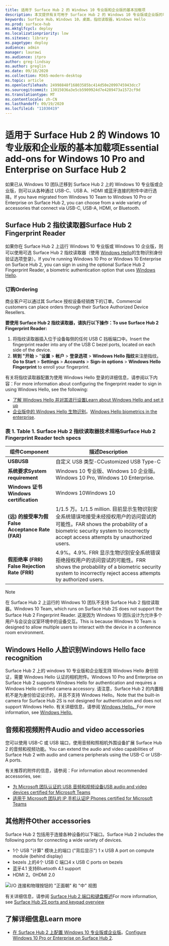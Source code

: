 ```yaml
---
title: 适用于 Surface Hub 2 的 Windows 10 专业版和企业版的基本加载项
description: 本文提供有关可用于 Surface Hub 2 的 Windows 10 专业版或企业版的可选附件的信息。
keywords: Surface Hub，Windows 10，桌面，指纹读取器，Windows Hello
ms.prod: surface-hub
ms.mktglfcycl: deploy
ms.localizationpriority: low
ms.sitesec: library
ms.pagetype: deploy
audience: admin
manager: laurawi
ms.audience: itpro
author: greg-lindsay
ms.author: greglin
ms.date: 09/18/2020
ms.collection: M365-modern-desktop
ms.topic: article
ms.openlocfilehash: 24998848f16803585bc414d50e2099745943dcc7
ms.sourcegitcommit: 13015036a3e5cb5909924d7e4289473a1572cf9d
ms.translationtype: MT
ms.contentlocale: zh-CN
ms.lasthandoff: 09/19/2020
ms.locfileid: "11030419"
---
```

# <span data-ttu-id="fee36-104">适用于 Surface Hub 2 的 Windows 10 专业版和企业版的基本加载项</span><span class="sxs-lookup"><span data-stu-id="fee36-104">Essential add-ons for Windows 10 Pro and Enterprise on Surface Hub 2</span></span>

<span data-ttu-id="fee36-105">如果已从 Windows 10 团队迁移到 Surface Hub 2 上的 Windows 10 专业版或企业版，则可以从各种通过 USB-C、USB A、HDMI 或蓝牙连接的附件中进行选择。</span><span class="sxs-lookup"><span data-stu-id="fee36-105">If you have migrated from Windows 10 Team to Windows 10 Pro or Enterprise on Surface Hub 2, you can choose from a wide variety of accessories that connect via USB-C, USB-A, HDMI, or Bluetooth.</span></span> 

## <span data-ttu-id="fee36-106">Surface Hub 2 指纹读取器</span><span class="sxs-lookup"><span data-stu-id="fee36-106">Surface Hub 2 Fingerprint Reader</span></span>

<span data-ttu-id="fee36-107">如果你在 Surface Hub 2 上运行 Windows 10 专业版或 Windows 10 企业版，则可以使用可选 Surface Hub 2 指纹读取器（使用 [Windows Hello](https://docs.microsoft.com/windows-hardware/design/device-experiences/windows-hello)的生物识别身份验证选项登录）。</span><span class="sxs-lookup"><span data-stu-id="fee36-107">If you’re running Windows 10 Pro or Windows 10 Enterprise on Surface Hub 2, you can sign in using the optional Surface Hub 2 Fingerprint Reader, a biometric authentication option that uses [Windows Hello](https://docs.microsoft.com/windows-hardware/design/device-experiences/windows-hello).</span></span>

### <span data-ttu-id="fee36-108">订购</span><span class="sxs-lookup"><span data-stu-id="fee36-108">Ordering</span></span>

<span data-ttu-id="fee36-109">商业客户可以通过其 Surface 授权设备经销商下的订单。</span><span class="sxs-lookup"><span data-stu-id="fee36-109">Commercial customers can place orders through their Surface Authorized Device Resellers.</span></span>

**<span data-ttu-id="fee36-110">要使用 Surface Hub 2 指纹读取器，请执行以下操作：</span><span class="sxs-lookup"><span data-stu-id="fee36-110">To use Surface Hub 2 Fingerprint Reader:</span></span>**

1. <span data-ttu-id="fee36-111">将指纹读取器插入位于设备每侧的任何 USB C 挡板端口中。</span><span class="sxs-lookup"><span data-stu-id="fee36-111">Insert the fingerprint reader into any of the USB C bezel ports, located on each side of the device.</span></span>
2. <span data-ttu-id="fee36-112">**转到 "开始**  >  "**设置**  > **帐户**  > **登录选项**  > **Windows Hello 指纹**来注册指纹。</span><span class="sxs-lookup"><span data-stu-id="fee36-112">**Go to Start** > **Settings** > **Accounts** > **Sign-in options** > **Windows Hello Fingerprint** to enroll your fingerprint.</span></span>

<span data-ttu-id="fee36-113">有关将指纹读取器配置为使用 Windows Hello 登录的详细信息，请参阅以下内容：</span><span class="sxs-lookup"><span data-stu-id="fee36-113">For more information about configuring the fingerprint reader to sign in using Windows Hello, see the following:</span></span>

- [<span data-ttu-id="fee36-114">了解 Windows Hello 并对其进行设置</span><span class="sxs-lookup"><span data-stu-id="fee36-114">Learn about Windows Hello and set it up</span></span>](https://support.microsoft.com/help/4028017/windows-learn-about-windows-hello-and-set-it-up)
- <span data-ttu-id="fee36-115">[企业版中的 Windows Hello 生物识别](https://docs.microsoft.com/windows/security/identity-protection/hello-for-business/hello-biometrics-in-enterprise)。</span><span class="sxs-lookup"><span data-stu-id="fee36-115">[Windows Hello biometrics in the enterprise](https://docs.microsoft.com/windows/security/identity-protection/hello-for-business/hello-biometrics-in-enterprise).</span></span>

  
### <span data-ttu-id="fee36-116">表 1. </span><span class="sxs-lookup"><span data-stu-id="fee36-116">Table 1.</span></span> <span data-ttu-id="fee36-117">Surface Hub 2 指纹读取器技术规格</span><span class="sxs-lookup"><span data-stu-id="fee36-117">Surface Hub 2 Fingerprint Reader tech specs</span></span>


| <span data-ttu-id="fee36-118">组件</span><span class="sxs-lookup"><span data-stu-id="fee36-118">Component</span></span>                       | <span data-ttu-id="fee36-119">描述</span><span class="sxs-lookup"><span data-stu-id="fee36-119">Description</span></span>                                                                                                                          |
| ------------------------------- | ------------------------------------------------------------------------------------------------------------------------------------ |
| **<span data-ttu-id="fee36-120">USB</span><span class="sxs-lookup"><span data-stu-id="fee36-120">USB</span></span>**                         | <span data-ttu-id="fee36-121">自定义 USB 类型-C</span><span class="sxs-lookup"><span data-stu-id="fee36-121">Customized USB Type-C</span></span>                                                                                                           |
| **<span data-ttu-id="fee36-122">系统要求</span><span class="sxs-lookup"><span data-stu-id="fee36-122">System requirement</span></span>**          | <span data-ttu-id="fee36-123">Windows 10 专业版、Windows 10 企业版。</span><span class="sxs-lookup"><span data-stu-id="fee36-123">Windows 10 Pro, Windows 10 Enterprise.</span></span>                                                                                               |
| **<span data-ttu-id="fee36-124">Windows 证书</span><span class="sxs-lookup"><span data-stu-id="fee36-124">Windows certification</span></span>**       | <span data-ttu-id="fee36-125">Windows 10</span><span class="sxs-lookup"><span data-stu-id="fee36-125">Windows 10</span></span>                                                                                                                           |
| **<span data-ttu-id="fee36-126"> (远) 的接受率为假</span><span class="sxs-lookup"><span data-stu-id="fee36-126">False Acceptance Rate (FAR)</span></span>** | <span data-ttu-id="fee36-127">1/1.5 万。</span><span class="sxs-lookup"><span data-stu-id="fee36-127">1/1.5 million.</span></span> <span data-ttu-id="fee36-128">目前显示生物识别安全系统错误地接受未经授权用户的访问尝试的可能性。</span><span class="sxs-lookup"><span data-stu-id="fee36-128">FAR shows the probability of a biometric security system to incorrectly accept access attempts by unauthorized users.</span></span> |
| **<span data-ttu-id="fee36-129">假拒绝率 (FRR) </span><span class="sxs-lookup"><span data-stu-id="fee36-129">False Rejection Rate (FRR)</span></span>** | <span data-ttu-id="fee36-130">4.9%。</span><span class="sxs-lookup"><span data-stu-id="fee36-130">4.9%.</span></span> <span data-ttu-id="fee36-131">FRR 显示生物识别安全系统错误拒绝授权用户的访问尝试的可能性。</span><span class="sxs-lookup"><span data-stu-id="fee36-131">FRR shows the probability of a biometric security system to incorrectly reject access attempts by authorized users.</span></span> |


> [!NOTE]
> <span data-ttu-id="fee36-132">在 Surface Hub 2 上运行的 Windows 10 团队不支持 Surface Hub 2 指纹读取器。</span><span class="sxs-lookup"><span data-stu-id="fee36-132">Windows 10 Team, which runs on Surface Hub 2S does not support the Surface Hub 2 Fingerprint Reader.</span></span> <span data-ttu-id="fee36-133">这是因为 Windows 10 团队设计为允许多个用户与会议会议室环境中的设备交互。</span><span class="sxs-lookup"><span data-stu-id="fee36-133">This is because Windows 10 Team is designed to allow multiple users to interact with the device in a conference room environment.</span></span> 
 
## <span data-ttu-id="fee36-134">Windows Hello 人脸识别</span><span class="sxs-lookup"><span data-stu-id="fee36-134">Windows Hello face recognition</span></span>

<span data-ttu-id="fee36-135">Surface Hub 2 上的 windows 10 专业版和企业版支持 Windows Hello 身份验证，需要 Windows Hello 认证的相机附件。</span><span class="sxs-lookup"><span data-stu-id="fee36-135">Windows 10 Pro and Enterprise on Surface Hub 2 supports Windows Hello for authentication and requires a Windows Hello certified camera accessory.</span></span> <span data-ttu-id="fee36-136">请注意，Surface Hub 2 的内置相机不是为身份验证设计的，并且不支持 Windows Hello。</span><span class="sxs-lookup"><span data-stu-id="fee36-136">Note that the built-in camera for Surface Hub 2S is not designed for authentication and does not support Windows Hello.</span></span> <span data-ttu-id="fee36-137">有关详细信息，请参阅 [Windows Hello。](https://docs.microsoft.com/windows-hardware/design/device-experiences/windows-hello)</span><span class="sxs-lookup"><span data-stu-id="fee36-137">For more information, see [Windows Hello.](https://docs.microsoft.com/windows-hardware/design/device-experiences/windows-hello)</span></span>


## <span data-ttu-id="fee36-138">音频和视频附件</span><span class="sxs-lookup"><span data-stu-id="fee36-138">Audio and video accessories</span></span>

<span data-ttu-id="fee36-139">您可以使用 USB-C 或 USB 端口，使用音频和照相机外围设备扩展 Surface Hub 2 的音频和视频功能。</span><span class="sxs-lookup"><span data-stu-id="fee36-139">You can extend the audio and video capabilities of Surface Hub 2 with audio and camera peripherals using the USB-C or USB-A ports.</span></span>

<span data-ttu-id="fee36-140">有关推荐的附件的信息，请参阅：</span><span class="sxs-lookup"><span data-stu-id="fee36-140">For information about recommended accessories, see:</span></span>

- [<span data-ttu-id="fee36-141">为 Microsoft 团队认证的 USB 音频和视频设备</span><span class="sxs-lookup"><span data-stu-id="fee36-141">USB audio and video devices certified for Microsoft Teams</span></span>](https://docs.microsoft.com/microsoftteams/devices/usb-devices)
- [<span data-ttu-id="fee36-142">适用于 Microsoft 团队的 IP 手机认证</span><span class="sxs-lookup"><span data-stu-id="fee36-142">IP Phones certified for Microsoft Teams</span></span>](https://docs.microsoft.com/microsoftteams/devices/teams-ip-phones)



## <span data-ttu-id="fee36-143">其他附件</span><span class="sxs-lookup"><span data-stu-id="fee36-143">Other accessories</span></span>
<span data-ttu-id="fee36-144">Surface Hub 2 包括用于连接各种设备的以下端口。</span><span class="sxs-lookup"><span data-stu-id="fee36-144">Surface Hub 2 includes the following ports for connecting a wide variety of devices.</span></span> 

- <span data-ttu-id="fee36-145">1个 USB "计算" 模块上的端口 ("背后显示") </span><span class="sxs-lookup"><span data-stu-id="fee36-145">1 x USB A port on compute module (behind display)</span></span>
- <span data-ttu-id="fee36-146">bezels 上的4个 USB C 端口</span><span class="sxs-lookup"><span data-stu-id="fee36-146">4 x USB C ports on bezels</span></span>
- <span data-ttu-id="fee36-147">蓝牙4.1 支持</span><span class="sxs-lookup"><span data-stu-id="fee36-147">Bluetooth 4.1 support</span></span>
- <span data-ttu-id="fee36-148">HDMI 2。0</span><span class="sxs-lookup"><span data-stu-id="fee36-148">HDMI 2.0</span></span>

 ![I/O 连接和物理按钮的 "正面朝" 和 "中" 视图](images/hub2s-schematic.png)

<span data-ttu-id="fee36-150">有关详细信息，请参阅 [Surface Hub 2 端口和键盘概述](surface-hub-2s-port-keypad-overview.md)</span><span class="sxs-lookup"><span data-stu-id="fee36-150">For more information, see [Surface Hub 2S ports and keypad overview](surface-hub-2s-port-keypad-overview.md)</span></span>


## <span data-ttu-id="fee36-151">了解详细信息</span><span class="sxs-lookup"><span data-stu-id="fee36-151">Learn more</span></span>

- <span data-ttu-id="fee36-152">[在 Surface Hub 2 上配置 Windows 10 专业版或企业版](surface-hub-2-post-install.md)。</span><span class="sxs-lookup"><span data-stu-id="fee36-152">[Configure Windows 10 Pro or Enterprise on Surface Hub 2](surface-hub-2-post-install.md).</span></span>